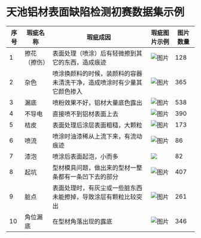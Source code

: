 # 天池铝材表面缺陷检测初赛数据集示例

| 序号 | 瑕疵名称 | 瑕疵成因 | 瑕疵图片示例 | 图片数量 |
| -- | -- | -- | -- | -- |
| 1 | 擦花（擦伤）| 表面处理（喷涂）后有轻微擦到其它的东西，造成痕迹 | ![图片](https://agroup-bos-bj.cdn.bcebos.com/bj-be236181808cd68e3ad941efdc16f11d4a04dd35) | 128 |
| 2 | 杂色 | 喷涂换颜料的时候，装颜料的容器未清洗干净，造成喷涂时有少量其它颜色掺入 |![图片](https://agroup-bos-bj.cdn.bcebos.com/bj-58d7fe6d1a0b72cfd735fa9e192f4f04e58c0901) |365 |
| 3 | 漏底 | 喷粉效果不好，铝材大量底色露出 | ![图片](https://agroup-bos-bj.cdn.bcebos.com/bj-16d7005e897900aa916ea639cc49810fe77fa982) | 538 |
| 4 | 不导电 | 直接喷不到铝材表面上去 | ![图片](https://agroup-bos-bj.cdn.bcebos.com/bj-3c886ff349280c22796a46f296fedd3296ae4120) | 390 |
|5 | 桔皮 | 表面处理后涂层表面粗糙，大颗粒 | ![图片](https://agroup-bos-bj.cdn.bcebos.com/bj-726ce1ab1ac7aa47dd4c8bff89df85b4e3b7ae4d) | 173 |
| 6 | 喷流| 喷涂时油漆稀从上流下来，有流动痕迹 | ![图片](https://agroup-bos-bj.cdn.bcebos.com/bj-1b245e25169d618a083669acde2c293bb548bea6) | 86 |
| 7 |漆泡 | 喷涂后表面起泡，小而多| ![](https://agroup-bos-bj.cdn.bcebos.com/bj-00ed3f730ce41f7f18a4d6a5402fd3e61bfa0db9) | 82 |
| 8 | 起坑 | 型材模具问题，做出来的型材一整条都有一条凹下去的部分 | ![图片](https://agroup-bos-bj.cdn.bcebos.com/bj-739abb8a6d9144560290cd8f2eaa05b3aa183e17) | 407 |
| 9 | 脏点 | 表面处理时，有灰尘或一些脏东西未能擦掉，导致涂层有颗粒比较突出 | ![图片](https://agroup-bos-bj.cdn.bcebos.com/bj-487a749bfbb149294f540cc3710aacee30e154f2) | 261 |
| 10 | 角位漏底 | 在型材角落出现的露底 | ![图片](https://agroup-bos-bj.cdn.bcebos.com/bj-91a9fe0f3a69f1b4ab6006bae870e5f687fab111) | 346 |
